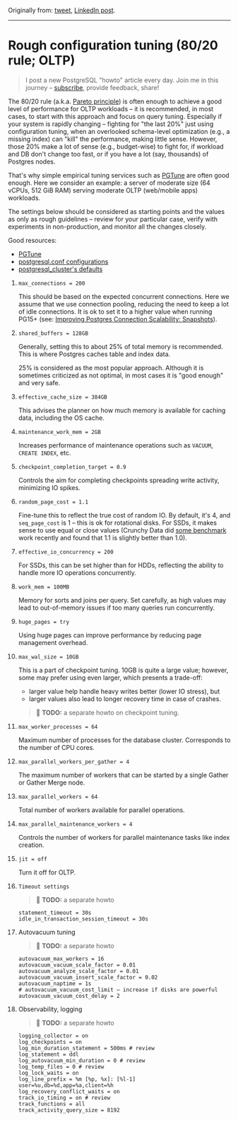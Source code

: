 Originally from: [tweet](https://twitter.com/samokhvalov/status/1739559328099746245), [LinkedIn post]().

---

# Rough configuration tuning (80/20 rule; OLTP)

> I post a new PostgreSQL "howto" article every day. Join me in this
> journey – [subscribe](https://twitter.com/samokhvalov/), provide feedback, share!

The 80/20 rule (a.k.a. [Pareto principle](https://en.wikipedia.org/wiki/Pareto_principle)) is often enough to achieve a
good level of performance for OLTP workloads – it is recommended, in most cases, to start with this approach and focus
on query tuning. Especially if your system is rapidly changing – fighting for "the last 20%" just using configuration
tuning, when an overlooked schema-level optimization (e.g., a missing index) can "kill" the performance, making little
sense. However, those 20% make a lot of sense (e.g., budget-wise) to fight for, if workload and DB don't change too
fast, or if you have a lot (say, thousands) of Postgres nodes.

That's why simple empirical tuning services such as [PGTune](https://pgtune.leopard.in.ua) are often good enough. Here
we consider an example: a server of moderate size (64 vCPUs, 512 GiB RAM) serving moderate OLTP (web/mobile apps)
workloads.

The settings below should be considered as starting points and the values as only as rough guidelines – review for your
particular case, verify with experiments in non-production, and monitor all the changes closely.

Good resources:

- [PGTune](https://pgtune.leopard.in.ua)
- [postgresql.conf configurations](https://postgresqlco.nf)
- [postgresql_cluster's defaults](https://github.com/vitabaks/postgresql_cluster/blob/master/vars/main.yml)

1) `max_connections = 200`

    This should be based on the expected concurrent connections. Here we assume that we use connection pooling, reducing the
    need to keep a lot of idle connections. It is ok to set it to a higher value when running PG15+ (see: 
    [Improving Postgres Connection Scalability: Snapshots](https://techcommunity.microsoft.com/t5/azure-database-for-postgresql/improving-postgres-connection-scalability-snapshots/ba-p/1806462#conclusion-one-bottleneck-down-in-pg-14-others-in-sight)).

2) `shared_buffers = 128GB`

    Generally, setting this to about 25% of total memory is recommended. This is where Postgres caches table and index data.

    25% is considered as the most popular approach. Although it is sometimes criticized as not optimal, in most cases it
    is "good enough" and very safe.

3) `effective_cache_size = 384GB`

    This advises the planner on how much memory is available for caching data, including the OS cache.

4) `maintenance_work_mem = 2GB`

    Increases performance of maintenance operations such as `VACUUM`, `CREATE INDEX`, etc.

5) `checkpoint_completion_target = 0.9`

    Controls the aim for completing checkpoints spreading write activity, minimizing IO spikes.

6) `random_page_cost = 1.1`

    Fine-tune this to reflect the true cost of random IO. By default, it's 4, and `seq_page_cost` is 1 – this is ok for
    rotational disks. For SSDs, it makes sense to use equal or close values (Crunchy Data did 
    [some benchmark](https://twitter.com/brandur/status/1720477470116422028) work recently
    and found that 1.1 is slightly better than 1.0).

7) `effective_io_concurrency = 200`

    For SSDs, this can be set higher than for HDDs, reflecting the ability to handle more IO operations concurrently.

8) `work_mem = 100MB`

    Memory for sorts and joins per query. Set carefully, as high values may lead to out-of-memory issues if too many queries
    run concurrently.

9) `huge_pages = try`

    Using huge pages can improve performance by reducing page management overhead.

10) `max_wal_size = 10GB`

    This is a part of checkpoint tuning. 10GB is quite a large value; however, some may prefer using even larger, which
    presents a trade-off:

    - larger value help handle heavy writes better (lower IO stress), but
    - larger values also lead to longer recovery time in case of crashes.

    > 🎯 **TODO:** a separate howto on checkpoint tuning.

11) `max_worker_processes = 64`

    Maximum number of processes for the database cluster. Corresponds to the number of CPU cores.

12) `max_parallel_workers_per_gather = 4`

    The maximum number of workers that can be started by a single Gather or Gather Merge node.

13) `max_parallel_workers = 64`

    Total number of workers available for parallel operations.

14) `max_parallel_maintenance_workers = 4`

    Controls the number of workers for parallel maintenance tasks like index creation.

15) `jit = off`

    Turn it off for OLTP.

16) `Timeout settings`

    > 🎯 **TODO:** a separate howto

    ```
    statement_timeout = 30s
    idle_in_transaction_session_timeout = 30s
    ```

17) Autovacuum tuning

    > 🎯 **TODO:** a separate howto
    
    ```
    autovacuum_max_workers = 16
    autovacuum_vacuum_scale_factor = 0.01
    autovacuum_analyze_scale_factor = 0.01
    autovacuum_vacuum_insert_scale_factor = 0.02
    autovacuum_naptime = 1s
    # autovacuum_vacuum_cost_limit – increase if disks are powerful
    autovacuum_vacuum_cost_delay = 2
    ```

18) Observability, logging

    > 🎯 **TODO:** a separate howto
    
    ```
    logging_collector = on
    log_checkpoints = on
    log_min_duration_statement = 500ms # review
    log_statement = ddl
    log_autovacuum_min_duration = 0 # review
    log_temp_files = 0 # review
    log_lock_waits = on
    log_line_prefix = %m [%p, %x]: [%l-1] user=%u,db=%d,app=%a,client=%h
    log_recovery_conflict_waits = on 
    track_io_timing = on # review
    track_functions = all
    track_activity_query_size = 8192
    ```
